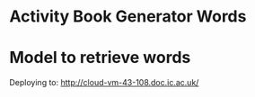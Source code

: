# Activity Book Generator Words
# Model to retrieve words

Deploying to: http://cloud-vm-43-108.doc.ic.ac.uk/
